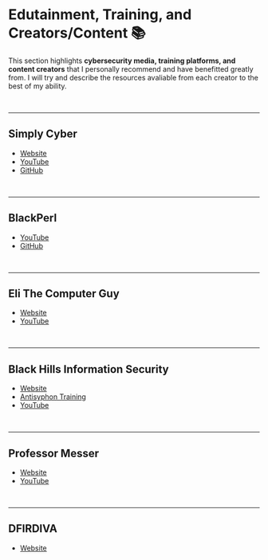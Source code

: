 # Edutainment, Training, and Creators/Content 📚

This section highlights **cybersecurity media, training platforms, and content creators** that I personally recommend and have benefitted greatly from. I will try and describe the resources avaliable from each creator to the best of my ability.

<br>

---

## Simply Cyber  
- [Website](https://www.simplycyber.io/)  
- [YouTube](https://www.youtube.com/@SimplyCyber)  
- [GitHub](https://github.com/DJBsec)

<br>

---

## BlackPerl  
- [YouTube](https://www.youtube.com/@BlackPerl)  
- [GitHub](https://github.com/archanchoudhury)

<br>

---

## Eli The Computer Guy  
- [Website](https://www.silicondojo.com/)  
- [YouTube](https://www.youtube.com/@elithecomputerguy)

<br>

---

## Black Hills Information Security  
- [Website](https://www.blackhillsinfosec.com/)  
- [Antisyphon Training](https://www.antisyphontraining.com/)  
- [YouTube](https://www.youtube.com/@BlackHillsInformationSecurity)

<br>

---

## Professor Messer  
- [Website](https://www.professormesser.com/)  
- [YouTube](https://www.youtube.com/@professormesser)

<br>

---

## DFIRDIVA  
- [Website](https://dfirdiva.com/)
